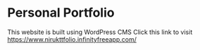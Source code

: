 # Personal Portfolio

This website is built using WordPress CMS
Click this link to visit https://www.nirukttfolio.infinityfreeapp.com/
